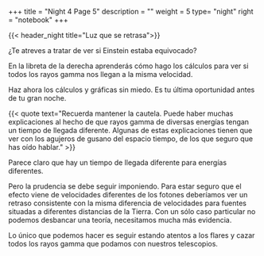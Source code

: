 +++
title = "Night 4 Page 5"
description = ""
weight = 5
type= "night"
right = "notebook"
+++

{{< header_night title="Luz que se retrasa">}}

¿Te atreves a tratar de ver si Einstein estaba equivocado?

En la libreta de la derecha aprenderás cómo hago los cálculos para ver si todos los rayos gamma nos llegan a la misma velocidad.

Haz ahora los cálculos y gráficas sin miedo. Es tu última oportunidad antes de tu gran noche.

{{< quote
    text="Recuerda mantener la cautela. Puede haber muchas explicaciones al hecho de que rayos gamma de diversas energías tengan un tiempo de llegada diferente. Algunas de estas explicaciones tienen que ver con los agujeros de gusano del espacio tiempo, de los que seguro que has oído hablar." >}}

Parece claro que hay un tiempo de llegada diferente para energías diferentes.

Pero la prudencia se debe seguir imponiendo. Para estar seguro que el efecto viene de velocidades diferentes de los fotones deberíamos ver un retraso consistente con la misma diferencia de velocidades para fuentes situadas a diferentes distancias de la Tierra. Con un sólo caso particular no podemos desbancar una teoría, necesitamos mucha más evidencia.

Lo único que podemos hacer es seguir estando atentos a los flares y cazar todos los rayos gamma que podamos con nuestros telescopios.
